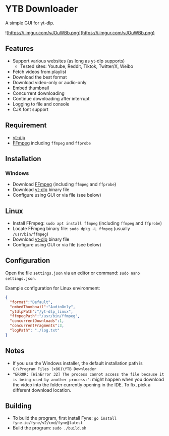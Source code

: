 # YTB Downloader

A simple GUI for yt-dlp.

![https://i.imgur.com/vJOuWBb.png](https://i.imgur.com/vJOuWBb.png)

## Features
- Support various websites (as long as yt-dlp supports)
  - Tested sites: Youtube, Reddit, Tiktok, Twitter/X, Weibo
- Fetch videos from playlist
- Download the best format
- Download video-only or audio-only
- Embed thumbnail
- Concurrent downloading
- Continue downloading after interrupt
- Logging to file and console
- CJK font support

## Requirement
- [yt-dlp](https://github.com/yt-dlp/yt-dlp)
- [FFmpeg](https://ffmpeg.org/) including `ffmpeg` and `ffprobe`

## Installation
### Windows
- Download [FFmpeg](https://ffmpeg.org/) (including `ffmpeg` and `ffprobe`)
- Download [yt-dlp](https://github.com/yt-dlp/yt-dlp) binary file
- Configure using GUI or via file (see below)

## Linux
- Install FFmpeg: `sudo apt install ffmpeg` (including `ffmpeg` and `ffprobe`)
- Locate FFmpeg binary file: `sudo dpkg -L ffmpeg` (usually `/usr/bin/ffmpeg`)
- Download [yt-dlp](https://github.com/yt-dlp/yt-dlp) binary file
- Configure using GUI or via file (see below)

## Configuration
Open the file `settings.json` via an editor or command: `sudo nano settings.json`.

Example configuration for Linux environment:
```json
{
  "format":"Default",
  "embedThumbnail":"AudioOnly",
  "ytdlpPath":"/yt-dlp_linux",
  "ffmpegPath":"/usr/bin/ffmpeg",
  "concurrentDownloads":1,
  "concurrentFragments":3,
  "logPath": "./log.txt"
}
```

## Notes
- If you use the Windows installer, the default installation path is `C:\Program Files (x86)\YTB Downloader`
- `"ERROR: [WinError 32] The process cannot access the file because it is being used by another process:"`: might happen when you download the video into the folder currently opening in the IDE. To fix, pick a different download location.

## Building
- To build the program, first install Fyne: `go install fyne.io/fyne/v2/cmd/fyne@latest`
- Build the program: `sudo ./build.sh`
